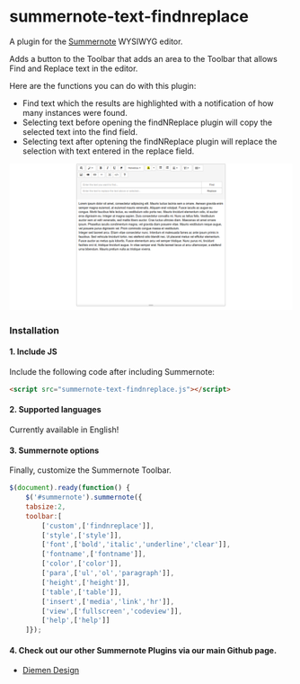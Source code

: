 # summernote-text-findnreplace
A plugin for the [Summernote](https://github.com/summernote/summernote/) WYSIWYG editor.

Adds a button to the Toolbar that adds an area to the Toolbar that allows Find and Replace text in the editor.

Here are the functions you can do with this plugin:
- Find text which the results are highlighted with a notification of how many instances were found.
- Selecting text before opening the findNReplace plugin will copy the selected text into the find field.
- Selecting text after optening the findNReplace plugin will replace the selection with text entered in the replace field.

![summernote-text-findnreplace](summernote-text-findnreplace.png)

### Installation

#### 1. Include JS

Include the following code after including Summernote:

```html
<script src="summernote-text-findnreplace.js"></script>
```

#### 2. Supported languages
Currently available in English!

#### 3. Summernote options
Finally, customize the Summernote Toolbar.

```javascript
$(document).ready(function() {
    $('#summernote').summernote({
    tabsize:2,
    toolbar:[
        ['custom',['findnreplace']],
        ['style',['style']],
        ['font',['bold','italic','underline','clear']],
        ['fontname',['fontname']],
        ['color',['color']],
        ['para',['ul','ol','paragraph']],
        ['height',['height']],
        ['table',['table']],
        ['insert',['media','link','hr']],
        ['view',['fullscreen','codeview']],
        ['help',['help']]
    ]});
```

#### 4. Check out our other Summernote Plugins via our main Github page.
- [Diemen Design](https://github.com/DiemenDesign/)
